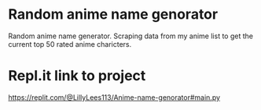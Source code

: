 # Random anime name genorator 
Random anime name generator. Scraping data from my anime list to get the current top 50 rated anime charicters. 
# Repl.it link to project
https://replit.com/@LillyLees113/Anime-name-genorator#main.py
